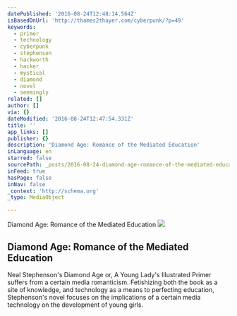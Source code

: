```yaml
---
datePublished: '2016-08-24T12:48:14.564Z'
isBasedOnUrl: 'http://thames2thayer.com/cyberpunk/?p=49'
keywords:
  - primer
  - technology
  - cyberpunk
  - stephenson
  - hackworth
  - hacker
  - mystical
  - diamond
  - novel
  - seemingly
related: []
author: []
via: {}
dateModified: '2016-08-24T12:47:54.331Z'
title: ''
app_links: []
publisher: {}
description: 'Diamond Age: Romance of the Mediated Education'
inLanguage: en
starred: false
sourcePath: _posts/2016-08-24-diamond-age-romance-of-the-mediated-education.md
inFeed: true
hasPage: false
inNav: false
_context: 'http://schema.org'
_type: MediaObject

---
```

Diamond Age: Romance of the Mediated Education
![](https://the-grid-user-content.s3-us-west-2.amazonaws.com/2b93b15b-8d93-4196-ab18-d029667022c8.jpg)

<article style=""><h1>Diamond Age: Romance of the Mediated Education</h1><p>Neal Stephenson's Diamond Age or, A Young Lady's Illustrated Primer suffers from a certain media romanticism. Fetishizing both the book as a site of knowledge, and technology as a means to perfecting education, Stephenson's novel focuses on the implications of a certain media technology on the development of young girls.</p></article>